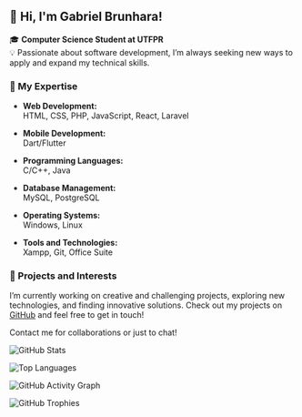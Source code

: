 ## 👋 Hi, I'm Gabriel Brunhara!

🎓 **Computer Science Student at UTFPR**  
💡 Passionate about software development, I’m always seeking new ways to apply and expand my technical skills.

### 🌟 My Expertise

- **Web Development:**  
  HTML, CSS, PHP, JavaScript, React, Laravel

- **Mobile Development:**  
  Dart/Flutter

- **Programming Languages:**  
  C/C++, Java

- **Database Management:**  
  MySQL, PostgreSQL

- **Operating Systems:**  
  Windows, Linux

- **Tools and Technologies:**  
  Xampp, Git, Office Suite

### 🚀 Projects and Interests

I’m currently working on creative and challenging projects, exploring new technologies, and finding innovative solutions. Check out my projects on [GitHub](https://github.com/7Araby7) and feel free to get in touch!

<p style="font-size:14px;">Contact me for collaborations or just to chat!</p>

![GitHub Stats](https://github-readme-stats.vercel.app/api?username=7Araby7&show_icons=true&theme=dark)

![Top Languages](https://github-readme-stats.vercel.app/api/top-langs/?username=7Araby7&layout=compact&theme=dark)

![GitHub Activity Graph](https://github-readme-activity-graph.vercel.app/graph?username=7Araby7&theme=dark)

![GitHub Trophies](https://github-profile-trophy.vercel.app/?username=7Araby7&theme=darkhub)


